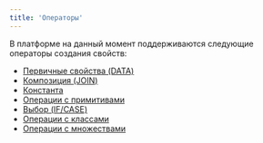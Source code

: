 ```yaml
---
title: 'Операторы'
---
```


В платформе на данный момент поддерживаются следующие операторы создания свойств: 

-   [Первичные свойства (DATA)](Первичные_свойства_DATA.md)
-   [Композиция (JOIN)](Композиция_JOIN.md)
-   [Константа](Константа.md)
-   [Операции с примитивами](Операции_с_примитивами.md)
-   [Выбор (IF/CASE)](Выбор_CASE_IF_MULTI_OVERRIDE_EXCLUSIVE.md)
-   [Операции с классами](Операции_с_классами.md)
-   [Операции с множествами](Операции_с_множествами.md)

 
